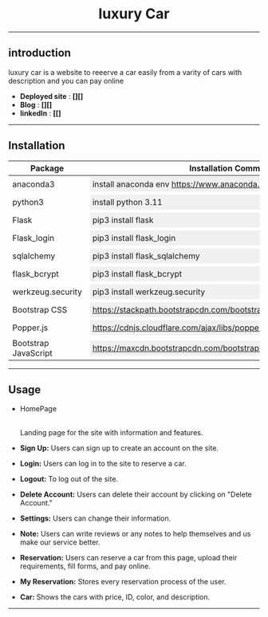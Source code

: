 <h1 align="center">luxury Car</h1>

------------------------------------------------------------------------------------------------------------------------------------------------------------ 
 ## introduction
 
luxury car is a website to reeerve a car easily from a varity of cars with description and you can pay online
- **Deployed site** : **[][]**
- **Blog** : **[][]**
- **linkedIn** : **[[]** 
-------------------------------------------------------------------------------------------------------------------------------------------------------------
## Installation


| Package              | Installation Command                                                                                                                | 
|----------------------|-------------------------------------------------------------------------------------------------------------------------------------|
| anaconda3            | <div style="background-color:#f0f0f0; padding:5px;">install anaconda env https://www.anaconda.com/download</div>                    |
| python3              | <div style="background-color:#f0f0f0; padding:5px;">install python 3.11</div>                                                       |
| Flask                | <div style="background-color:#f0f0f0; padding:5px;">pip3 install flask</div>                                                        |
| Flask_login          | <div style="background-color:#f0f0f0; padding:5px;">pip3 install flask_login</div>                                                  |
| sqlalchemy           | <div style="background-color:#f0f0f0; padding:5px;">pip3 install flask_sqlalchemy</div>                                             |
| flask_bcrypt         | <div style="background-color:#f0f0f0; padding:5px;">pip3 install flask_bcrypt</div>                                                 |
| werkzeug.security    | <div style="background-color:#f0f0f0; padding:5px;">pip3 install werkzeug.security</div>                                            |
| Bootstrap CSS        | <div style="background-color:#f0f0f0; padding:5px;">https://stackpath.bootstrapcdn.com/bootstrap/4.4.1/css</div>                    |
| Popper.js            | <div style="background-color:#f0f0f0; padding:5px;">https://cdnjs.cloudflare.com/ajax/libs/popper.js/1.12.9/umd/popper.min.js</div> |
| Bootstrap JavaScript | <div style="background-color:#f0f0f0; padding:5px;">https://maxcdn.bootstrapcdn.com/bootstrap/4.0.0/js/bootstrap.min.js</div>       |

-------------------------------------------------------------------------------------------------------------------------------------------------------------
## Usage

- HomePage

    <br>Landing page for the site with information and features.

- **Sign Up:**
     Users can sign up to create an account on the site.

- **Login:**
     Users can log in to the site to reserve a car.

- **Logout:**
     To log out of the site.

- **Delete Account:**
     Users can delete their account by clicking on "Delete Account."

- **Settings:**
     Users can change their information.

- **Note:**
     Users can write reviews or any notes to help themselves and us make our service better.

- **Reservation:**
     Users can reserve a car from this page, upload their requirements, fill forms, and pay online.

- **My Reservation:**
     Stores every reservation process of the user.

- **Car:**
     Shows the cars with price, ID, color, and description.
--------------------------------------------------------------------------------------------------------------------------------------

 

